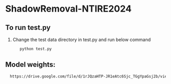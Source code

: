 # ShadowRemoval-NTIRE2024

## To run test.py

1. Change the test data directory in test.py and run below command
   ```bash
      python test.py


## Model weights:

```bash
  https://drive.google.com/file/d/1rJQzaHTP-JR1eAtc6Sjc_TGgYpaGsj2b/view?usp=drive_link
